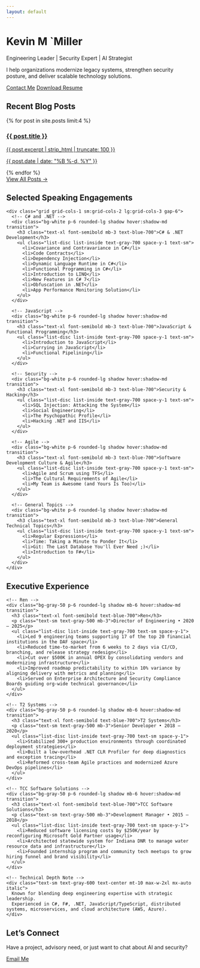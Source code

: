 ```yaml
---
layout: default
---
```


<div class="max-w-4xl mx-auto px-4 py-16 text-center">
  <h1 class="text-4xl md:text-5xl font-bold mb-4">Kevin M `Miller</h1>
  <p class="text-xl text-gray-600">Engineering Leader | Security Expert | AI Strategist</p>
  <p class="mt-4 text-gray-700">I help organizations modernize legacy systems, strengthen security posture, and deliver scalable technology solutions.</p>
  <div class="mt-6 flex justify-center space-x-4">
    <a href="mailto:kemiller2002@gmail.com" class="bg-blue-600 text-white px-4 py-2 rounded hover:bg-blue-700">Contact Me</a>
    <a href="/resume" class="border border-blue-600 text-blue-600 px-4 py-2 rounded hover:bg-blue-50">Download Resume</a>
  </div>
</div>

<!-- Use Cases
<div class="bg-gray-100 py-12">
  <div class="max-w-5xl mx-auto px-4">
    <h2 class="text-3xl font-semibold mb-6 text-center">Consulting Use Cases</h2>
    <div class="grid grid-cols-1 md:grid-cols-2 gap-6">
      {% for use_case in site.data.use_cases %}
        <div class="bg-white p-6 rounded shadow hover:shadow-lg transition">
          <h3 class="text-xl font-bold mb-2">{{ use_case.title }}</h3>
          <p class="text-gray-600">{{ use_case.description }}</p>
        </div>
      {% endfor %}
    </div>
  </div>
</div>-->

<!-- Blog Posts -->
<div class="py-12">
  <div class="max-w-5xl mx-auto px-4">
    <h2 class="text-3xl font-semibold mb-6 text-center">Recent Blog Posts</h2>
    <div class="grid grid-cols-1 md:grid-cols-2 gap-6">
      {% for post in site.posts limit:4 %}
        <a href="{{ post.url }}" class="block bg-white rounded shadow p-6 hover:shadow-lg transition">
          <h3 class="text-xl font-bold">{{ post.title }}</h3>
          <p class="text-gray-600 mt-2">{{ post.excerpt | strip_html | truncate: 100 }}</p>
          <p class="text-sm text-gray-400 mt-2">{{ post.date | date: "%B %-d, %Y" }}</p>
        </a>
      {% endfor %}
    </div>
    <div class="text-center mt-6">
      <a href="/blog" class="text-blue-600 hover:underline">View All Posts →</a>
    </div>
  </div>
</div>

<!-- Speaking Engagements -->
<section class="py-12 bg-gray-50">
  <div class="max-w-6xl mx-auto px-4">
    <h2 class="text-3xl font-bold text-center mb-10">Selected Speaking Engagements</h2>
  
    <div class="grid grid-cols-1 sm:grid-cols-2 lg:grid-cols-3 gap-6">
      <!-- C# and .NET -->
      <div class="bg-white p-6 rounded-lg shadow hover:shadow-md transition">
        <h3 class="text-xl font-semibold mb-3 text-blue-700">C# & .NET Development</h3>
        <ul class="list-disc list-inside text-gray-700 space-y-1 text-sm">
          <li>Covariance and Contravariance in C#</li>
          <li>Code Contracts</li>
          <li>Dependency Injection</li>
          <li>Dynamic Language Runtime in C#</li>
          <li>Functional Programming in C#</li>
          <li>Introduction to LINQ</li>
          <li>New Features in C# 7</li>
          <li>Obfuscation in .NET</li>
          <li>App Performance Monitoring Solution</li>
        </ul>
      </div>

      <!-- JavaScript -->
      <div class="bg-white p-6 rounded-lg shadow hover:shadow-md transition">
        <h3 class="text-xl font-semibold mb-3 text-blue-700">JavaScript & Functional Programming</h3>
        <ul class="list-disc list-inside text-gray-700 space-y-1 text-sm">
          <li>Introduction to JavaScript</li>
          <li>Currying in JavaScript</li>
          <li>Functional Pipelining</li>
        </ul>
      </div>

      <!-- Security -->
      <div class="bg-white p-6 rounded-lg shadow hover:shadow-md transition">
        <h3 class="text-xl font-semibold mb-3 text-blue-700">Security & Hacking</h3>
        <ul class="list-disc list-inside text-gray-700 space-y-1 text-sm">
          <li>SQL Injection: Attacking the System</li>
          <li>Social Engineering</li>
          <li>The Psychopathic Profile</li>
          <li>Hacking .NET and IIS</li>
        </ul>
      </div>

      <!-- Agile -->
      <div class="bg-white p-6 rounded-lg shadow hover:shadow-md transition">
        <h3 class="text-xl font-semibold mb-3 text-blue-700">Software Development Culture & Agile</h3>
        <ul class="list-disc list-inside text-gray-700 space-y-1 text-sm">
          <li>Agile and Scrum using TFS</li>
          <li>The Cultural Requirements of Agile</li>
          <li>My Team is Awesome (and Yours Is Too)</li>
        </ul>
      </div>

      <!-- General Topics -->
      <div class="bg-white p-6 rounded-lg shadow hover:shadow-md transition">
        <h3 class="text-xl font-semibold mb-3 text-blue-700">General Technical Topics</h3>
        <ul class="list-disc list-inside text-gray-700 space-y-1 text-sm">
          <li>Regular Expressions</li>
          <li>Time: Taking a Minute to Ponder It</li>
          <li>Git: The Last Database You'll Ever Need ;)</li>
          <li>Introduction to F#</li>
        </ul>
      </div>
    </div>

  </div>
</section>

<!-- Experience -->
<section class="py-12 bg-white">
  <div class="max-w-5xl mx-auto px-4">
    <h2 class="text-3xl font-bold text-center mb-10">Executive Experience</h2>

    <!-- Ren -->
    <div class="bg-gray-50 p-6 rounded-lg shadow mb-6 hover:shadow-md transition">
      <h3 class="text-xl font-semibold text-blue-700">Ren</h3>
      <p class="text-sm text-gray-500 mb-3">Director of Engineering • 2020 – 2025</p>
      <ul class="list-disc list-inside text-gray-700 text-sm space-y-1">
        <li>Led 9 engineering teams supporting 17 of the top 20 financial institutions in the DAF space</li>
        <li>Reduced time-to-market from 6 weeks to 2 days via CI/CD, branching, and release strategy redesign</li>
        <li>Cut over $500K in annual OPEX by consolidating vendors and modernizing infrastructure</li>
        <li>Improved roadmap predictability to within 10% variance by aligning delivery with metrics and planning</li>
        <li>Served on Enterprise Architecture and Security Compliance Boards guiding org-wide technical governance</li>
      </ul>
    </div>

    <!-- T2 Systems -->
    <div class="bg-gray-50 p-6 rounded-lg shadow mb-6 hover:shadow-md transition">
      <h3 class="text-xl font-semibold text-blue-700">T2 Systems</h3>
      <p class="text-sm text-gray-500 mb-3">Senior Developer • 2018 – 2020</p>
      <ul class="list-disc list-inside text-gray-700 text-sm space-y-1">
        <li>Stabilized 300+ production environments through coordinated deployment strategies</li>
        <li>Built a low-overhead .NET CLR Profiler for deep diagnostics and exception tracing</li>
        <li>Reformed cross-team Agile practices and modernized Azure DevOps pipelines</li>
      </ul>
    </div>

    <!-- TCC Software Solutions -->
    <div class="bg-gray-50 p-6 rounded-lg shadow mb-6 hover:shadow-md transition">
      <h3 class="text-xl font-semibold text-blue-700">TCC Software Solutions</h3>
      <p class="text-sm text-gray-500 mb-3">Development Manager • 2015 – 2018</p>
      <ul class="list-disc list-inside text-gray-700 text-sm space-y-1">
        <li>Reduced software licensing costs by $250K/year by reconfiguring Microsoft Gold Partner usage</li>
        <li>Architected statewide system for Indiana DNR to manage water resource data and infrastructure</li>
        <li>Founded internship program and community tech meetups to grow hiring funnel and brand visibility</li>
      </ul>
    </div>

    <!-- Technical Depth Note -->
    <div class="text-sm text-gray-600 text-center mt-10 max-w-2xl mx-auto italic">
      Known for blending deep engineering expertise with strategic leadership.
      Experienced in C#, F#, .NET, JavaScript/TypeScript, distributed systems, microservices, and cloud architecture (AWS, Azure).
    </div>

  </div>
</section>

<!-- Contact -->
<div class="bg-blue-50 py-12">
  <div class="max-w-3xl mx-auto px-4 text-center">
    <h2 class="text-3xl font-semibold mb-4">Let’s Connect</h2>
    <p class="text-gray-700 mb-4">Have a project, advisory need, or just want to chat about AI and security?</p>
    <a href="mailto:kemiller2002@gmail.com" class="inline-block bg-blue-600 text-white px-6 py-3 rounded hover:bg-blue-700">Email Me</a>
  </div>
</div>
